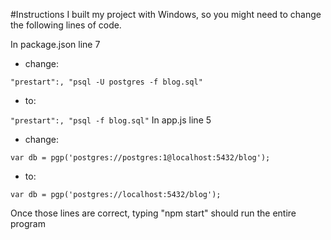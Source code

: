#Instructions
I built my project with Windows, so you might need to change the following lines of code.

In package.json line 7
* change:

`"prestart":, "psql -U postgres -f blog.sql"`
* to:

`"prestart":, "psql -f blog.sql"` 
In app.js line 5
* change:

`var db = pgp('postgres://postgres:1@localhost:5432/blog');`
* to:

`var db = pgp('postgres://localhost:5432/blog');`

Once those lines are correct, typing "npm start" should run the entire program
